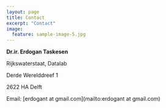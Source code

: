 ```yaml
---
layout: page
title: Contact
excerpt: "Contact"
image:
  feature: sample-image-5.jpg
---
```


**Dr.ir. Erdogan Taskesen**

Rijkswaterstaat, Datalab

Derde Werelddreef 1

2622 HA Delft

Email: [erdogant at gmail.com](mailto:erdogant at gmail.com)

